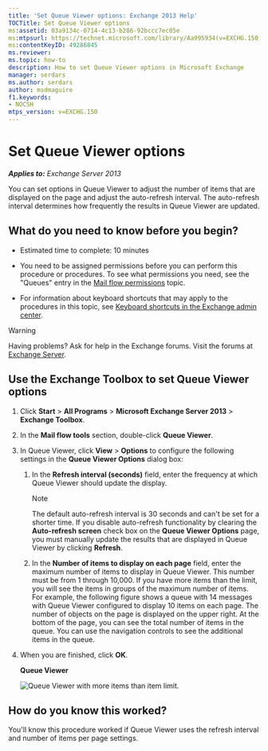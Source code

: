 ```yaml
---
title: 'Set Queue Viewer options: Exchange 2013 Help'
TOCTitle: Set Queue Viewer options
ms:assetid: 03a9134c-0714-4c13-b286-92bccc7ec05e
ms:mtpsurl: https://technet.microsoft.com/library/Aa995934(v=EXCHG.150)
ms:contentKeyID: 49286845
ms.reviewer:
ms.topic: how-to
description: How to set Queue Viewer options in Microsoft Exchange
manager: serdars
ms.author: serdars
author: msdmaguire
f1.keywords:
- NOCSH
mtps_version: v=EXCHG.150
---
```


# Set Queue Viewer options

_**Applies to:** Exchange Server 2013_

You can set options in Queue Viewer to adjust the number of items that are displayed on the page and adjust the auto-refresh interval. The auto-refresh interval determines how frequently the results in Queue Viewer are updated.

## What do you need to know before you begin?

- Estimated time to complete: 10 minutes

- You need to be assigned permissions before you can perform this procedure or procedures. To see what permissions you need, see the "Queues" entry in the [Mail flow permissions](mail-flow-permissions-exchange-2013-help.md) topic.

- For information about keyboard shortcuts that may apply to the procedures in this topic, see [Keyboard shortcuts in the Exchange admin center](keyboard-shortcuts-in-the-exchange-admin-center-2013-help.md).

> [!WARNING]
> Having problems? Ask for help in the Exchange forums. Visit the forums at [Exchange Server](https://social.technet.microsoft.com/forums/office/home?category=exchangeserver).

## Use the Exchange Toolbox to set Queue Viewer options

1. Click **Start** \> **All Programs** \> **Microsoft Exchange Server 2013** \> **Exchange Toolbox**.

2. In the **Mail flow tools** section, double-click **Queue Viewer**.

3. In Queue Viewer, click **View** \> **Options** to configure the following settings in the **Queue Viewer Options** dialog box:

   1. In the **Refresh interval (seconds)** field, enter the frequency at which Queue Viewer should update the display.

      > [!NOTE]
      > The default auto-refresh interval is 30 seconds and can't be set for a shorter time. If you disable auto-refresh functionality by clearing the <STRONG>Auto-refresh screen</STRONG> check box on the <STRONG>Queue Viewer Options</STRONG> page, you must manually update the results that are displayed in Queue Viewer by clicking <STRONG>Refresh</STRONG>.

   2. In the **Number of items to display on each page** field, enter the maximum number of items to display in Queue Viewer. This number must be from 1 through 10,000. If you have more items than the limit, you will see the items in groups of the maximum number of items. For example, the following figure shows a queue with 14 messages with Queue Viewer configured to display 10 items on each page. The number of objects on the page is displayed on the upper right. At the bottom of the page, you can see the total number of items in the queue. You can use the navigation controls to see the additional items in the queue.

4. When you are finished, click **OK**.

   **Queue Viewer**

   ![Queue Viewer with more items than item limit.](images/Aa995934.e82196e6-002a-4e9e-823d-b244b0bd25e2(EXCHG.150).gif "Queue Viewer with more items than item limit")

## How do you know this worked?

You'll know this procedure worked if Queue Viewer uses the refresh interval and number of items per page settings.
